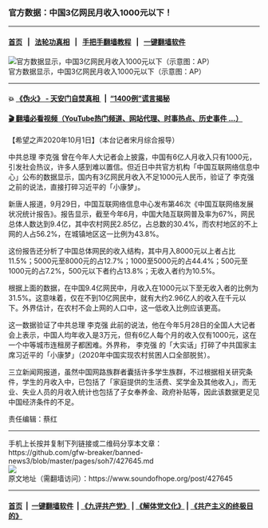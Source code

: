 ### 官方数据：中国3亿网民月收入1000元以下！
------------------------

#### [首页](https://github.com/gfw-breaker/banned-news3/blob/master/README.md) &nbsp;&nbsp;|&nbsp;&nbsp; [法轮功真相](https://github.com/begood0513/basic/blob/master/README.md)  &nbsp;&nbsp;|&nbsp;&nbsp; [手把手翻墙教程](https://github.com/gfw-breaker/guides/wiki)  &nbsp;&nbsp;|&nbsp;&nbsp; [一键翻墙软件](https://github.com/gfw-breaker/nogfw/blob/master/README.md)  



<div><img alt="官方数据显示，中国3亿网民月收入1000元以下（示意图：AP）" src="https://img.soundofhope.org/2020-10/1601553516232.png"/>
<br/><figcaption class="caption">
 官方数据显示，中国3亿网民月收入1000元以下（示意图：AP）
</figcaption></div><hr/>

#### 💥 [《伪火》 - 天安门自焚真相 ](http://158.247.195.190:10000/videos/blog/weihuo.html)&nbsp; |&nbsp; [“1400例”谎言揭秘  ](http://158.247.195.190:10000/videos/blog/jiexi1400.html)

#### [ 🎬  翻墙必看视频（YouTube热门频道、网站代理、时事热点、历史事件 ...）](https://github.com/gfw-breaker/links/blob/master/banned.md)

<div><div class="Content__Wrapper sc-1bvya0-0 grZQxZ">
 <p class="meta-top">
  <span class="meta">
   【希望之声2020年10月1日】（本台记者宋月综合报导）
  </span>
 </p>
 <p>
  中共总理
  <ok href="/term/1429">
   李克强
  </ok>
  曾在今年人大记者会上披露，中国有6亿人月收入只有1000元，引发社会热议，许多人感到难以置信。但近日中共官方机构「中国互联网络信息中心」公布的数据显示，国内有3亿网民月收入不足1000元人民币，验证了
  <ok href="/term/1429">
   李克强
  </ok>
  之前的说法，直接打碎习近平的「小康梦」。
 </p>
 <p>
  新唐人报道，9月29日，中国互联网络信息中心发布第46次《中国互联网络发展状况统计报告》。报告显示，截至今年6月，中国大陆互联网普及率为67%，网民总体人数达到9.4亿，其中农村网民2.85亿，占总数的30.4%，而农村地区的不上网的人占56.2%，在城镇地区这一比例为43.8%。
 </p>
 <div class="AD_Embed__Wrap-sc-1xslmin-0 igMuqX module desktop">
  <div>
  </div>
 </div>
 <p>
  这份报告还分析了中国总体网民的收入结构，其中月入8000元以上者占比11.5%；5000元至8000元的占12.7%；1000至5000元的占44.4%；500元至1000元的占7.2%，500元以下者约占13.8%；无收入者约为10.5%。
 </p>
 <p>
  根据上面的数据，在中国9.4亿网民中，月收入在1000元以下至无收入者的比例为31.5%。这意味着，仅在不到10亿网民中，就有大约2.96亿人的收入在千元以下。外界估计，在农村不会上网的人口中，这一低收入比例应该更高。
 </p>
 <p>
  这一数据验证了中共总理
  <ok href="/term/1429">
   李克强
  </ok>
  此前的说法，他在今年5月28日的全国人大记者会上表示，中国人均年收入是3万元，但有6亿人每个月的收入仅有1000元，这在一个中等城市连租房子都困难。外界称，
  <ok href="/term/1429">
   李克强
  </ok>
  的「大实话」打碎了中共国家主席习近平的「小康梦」（2020年中国实现农村贫困人口全部脱贫）。
 </p>
 <p>
  三立新闻网报道，虽然中国网路族群者囊括许多学生族群，不过根据相关研究条件，学生的月收入中，已包括了「家庭提供的生活费、奖学金及其他收入」，而无业、失业人员的月收入统计也包括了子女奉养金、政府补贴等，因此该数据更足见中国经济条件的不足。
 </p>
 <p class="meta-btm">
  责任编辑：蔡红
 </p>
</div>
</div>
<hr/>
手机上长按并复制下列链接或二维码分享本文章：<br/>
https://github.com/gfw-breaker/banned-news3/blob/master/pages/soh7/427645.md <br/>
<a href='https://github.com/gfw-breaker/banned-news3/blob/master/pages/soh7/427645.md'><img src='https://github.com/gfw-breaker/banned-news3/blob/master/pages/soh7/427645.md.png'/></a> <br/>
原文地址（需翻墙访问）：https://www.soundofhope.org/post/427645


------------------------
#### [首页](https://github.com/gfw-breaker/banned-news3/blob/master/README.md) &nbsp;|&nbsp; [一键翻墙软件](https://github.com/gfw-breaker/nogfw/blob/master/README.md) &nbsp;| [《九评共产党》](https://github.com/gfw-breaker/9ping.md/blob/master/README.md#九评之一评共产党是什么) | [《解体党文化》](https://github.com/gfw-breaker/jtdwh.md/blob/master/README.md) | [《共产主义的终极目的》](https://github.com/gfw-breaker/gczydzjmd.md/blob/master/README.md)


<img src='http://gfw-breaker.win/banned-news3/pages/soh7/427645.md' width='0px' height='0px'/>